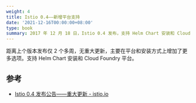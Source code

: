 ```yaml
---
weight: 4
title: Istio 0.4——新增平台支持
date: '2021-12-16T00:00:00+08:00'
type: book
summary: 2017 年 12 月 18 日，Istio 0.4 发布，支持 Helm Chart 安装和 Cloud Foundry 平台。
---
```


距离上个版本发布仅 2 个多周，无重大更新，主要在平台和安装方式上增加了更多选项。支持 Helm Chart 安装和 Cloud Foundry 平台。

## 参考

- [Istio 0.4 发布公告——重大更新 - istio.io](https://istio.io/latest/zh/news/releases/0.x/announcing-0.4/)